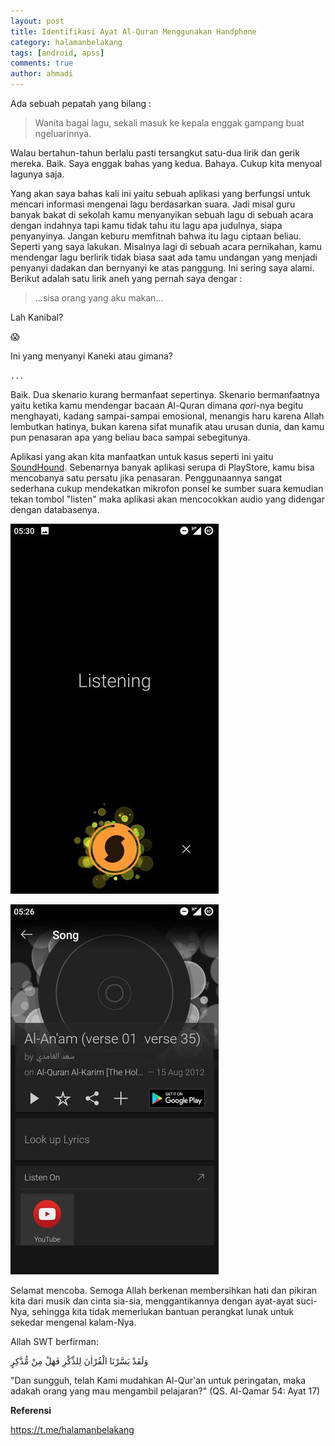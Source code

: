 ```yaml
---
layout: post
title: Identifikasi Ayat Al-Quran Menggunakan Handphone
category: halamanbelakang
tags: [android, apss]
comments: true
author: ahmadi
---
```


Ada sebuah pepatah yang bilang :

>Wanita bagai lagu, sekali masuk ke kepala enggak gampang buat ngeluarinnya. 

Walau bertahun-tahun berlalu pasti tersangkut satu-dua lirik dan gerik mereka. Baik. Saya enggak bahas yang kedua. Bahaya. Cukup kita menyoal lagunya saja.

Yang akan saya bahas kali ini yaitu sebuah aplikasi yang berfungsi untuk mencari informasi mengenai lagu berdasarkan suara. Jadi misal guru banyak bakat di sekolah kamu menyanyikan sebuah lagu di sebuah acara dengan indahnya tapi kamu tidak tahu itu lagu apa judulnya, siapa penyanyinya. Jangan keburu memfitnah bahwa itu lagu ciptaan beliau. Seperti yang saya lakukan. 
Misalnya lagi di sebuah acara pernikahan, kamu mendengar lagu berlirik tidak biasa saat ada tamu undangan yang menjadi penyanyi dadakan dan bernyanyi ke atas panggung. Ini sering saya alami. Berikut adalah satu lirik aneh yang pernah saya dengar :

> ...sisa orang yang aku makan... 

Lah Kanibal? 

😱

Ini yang menyanyi Kaneki atau gimana?

`...`

Baik. Dua skenario kurang bermanfaat sepertinya. Skenario bermanfaatnya yaitu ketika kamu mendengar bacaan Al-Quran dimana *qori*-nya begitu menghayati, kadang sampai-sampai emosional, menangis haru karena Allah lembutkan hatinya, bukan karena sifat munafik atau urusan dunia, dan kamu pun penasaran apa yang beliau baca sampai sebegitunya.

Aplikasi yang akan kita manfaatkan untuk kasus seperti ini yaitu [SoundHound](https://play.google.com/store/apps/details?id=com.melodis.midomiMusicIdentifier.freemium). Sebenarnya banyak aplikasi serupa di PlayStore, kamu bisa mencobanya satu persatu jika penasaran. Penggunaannya sangat sederhana cukup mendekatkan mikrofon ponsel ke sumber suara kemudian tekan tombol "listen" maka aplikasi akan mencocokkan audio yang didengar dengan databasenya.

![](/img/sh-1.jpg) 

![](/img/sh-2.jpg) 

Selamat mencoba. Semoga Allah berkenan membersihkan hati dan pikiran kita dari musik dan cinta sia-sia, menggantikannya dengan ayat-ayat suci-Nya, sehingga kita tidak memerlukan bantuan perangkat lunak untuk sekedar mengenal kalam-Nya.

Allah SWT berfirman:

وَلَقَدْ يَسَّرْنَا الْقُرْاٰنَ لِلذِّكْرِ فَهَلْ مِنْ مُّدَّكِرٍ

"Dan sungguh, telah Kami mudahkan Al-Qur'an untuk peringatan, maka adakah orang yang mau mengambil pelajaran?"
(QS. Al-Qamar 54: Ayat 17)

**Referensi**

<https://t.me/halamanbelakang>